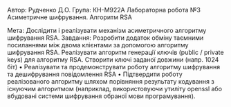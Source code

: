 Автор: Рудченко Д.О.
Група: КН-М922А
Лабораторна робота №3
Асиметричне шифрування. Алгоритм RSA

Мета: Дослідити і реалізувати механізм асиметричного алгоритму шифрування RSA.
Завдання: Розробити додаток обміну таємними посиланнями між двома клієнтами за допомогою алгоритму шифрування RSA. Реалізувати алгоритм генерації ключів (public / private keys) для алгоритму RSA. Створити ключі заданої довжини (напр. 1024 біт)
•	Реалізувати та продемонструвати роботу алгоритму шифрування та дешифрування повідомлення RSA
•	Підтвердити роботу реалізованого алгоритму шляхом порівняння результату кодування з існуючим алгоритмом (наприклад, використовуючи утиліту openssl або вбудовані системи шифрування обраної мови програмування).
